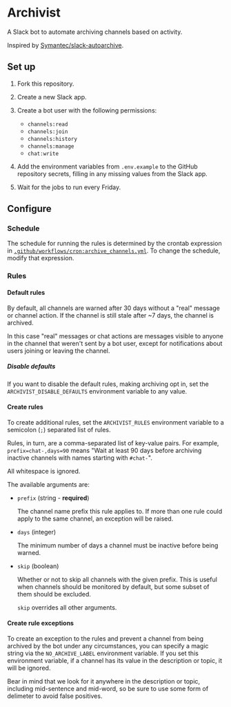 # Archivist

A Slack bot to automate archiving channels based on activity.

Inspired by
[Symantec/slack-autoarchive](https://github.com/Symantec/slack-autoarchive).

## Set up

1. Fork this repository.

1. Create a new Slack app.

1. Create a bot user with the following permissions:

   - `channels:read`
   - `channels:join`
   - `channels:history`
   - `channels:manage`
   - `chat:write`

1. Add the environment variables from `.env.example` to the GitHub repository
   secrets, filling in any missing values from the Slack app.

1. Wait for the jobs to run every Friday.

## Configure

### Schedule

The schedule for running the rules is determined by the crontab expression in
[`.github/workflows/cron:archive_channels.yml`](.github/workflows/cron:archive_channels.yml).
To change the schedule, modify that expression.

### Rules

#### Default rules

By default, all channels are warned after 30 days without a "real" message or
channel action. If the channel is still stale after ~7 days, the channel is
archived.

In this case "real" messages or chat actions are messages visible to anyone in
the channel that weren't sent by a bot user, except for notifications about
users joining or leaving the channel.

##### Disable defaults

If you want to disable the default rules, making archiving opt in, set the
`ARCHIVIST_DISABLE_DEFAULTS` environment variable to any value.

#### Create rules

To create additional rules, set the `ARCHIVIST_RULES` environment variable to a
semicolon (`;`) separated list of rules.

Rules, in turn, are a comma-separated list of key-value pairs. For example,
`prefix=chat-,days=90` means "Wait at least 90 days before archiving inactive
channels with names starting with `#chat-`".

All whitespace is ignored.

The available arguments are:

- `prefix` (string - **required**)

  The channel name prefix this rule applies to. If more than one rule could
  apply to the same channel, an exception will be raised.

- `days` (integer)

  The minimum number of days a channel must be inactive before being warned.

- `skip` (boolean)

  Whether or not to skip all channels with the given prefix. This is useful when
  channels should be monitored by default, but some subset of them should be
  excluded.

  `skip` overrides all other arguments.

#### Create rule exceptions

To create an exception to the rules and prevent a channel from being archived by
the bot under any circumstances, you can specify a magic string via the
`NO_ARCHIVE_LABEL` environment variable. If you set this environment variable,
if a channel has its value in the description or topic, it will be ignored.

Bear in mind that we look for it anywhere in the description or topic, including
mid-sentence and mid-word, so be sure to use some form of delimeter to avoid
false positives.
